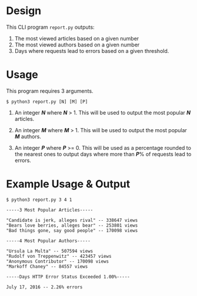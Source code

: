 # Design

This CLI program `report.py` outputs:

1. The most viewed articles based on a given number
2. The most viewed authors based on a given number
3. Days where requests lead to errors based on a given threshold.

# Usage

This program requires 3 arguments.

```
$ python3 report.py [N] [M] [P]
```

1. An integer **_N_** where **_N_** > 1. This will be used to output the most popular **_N_** articles. 

2. An integer **_M_** where **_M_** > 1. This will be used to output the most popular **_M_** authors. 

3. An integer **_P_** where **_P_** >= 0. This will be used as a percentage rounded to the nearest ones to output days where more than **_P_**% of requests lead to errors.


# Example Usage & Output

```
$ python3 report.py 3 4 1

-----3 Most Popular Articles-----

"Candidate is jerk, alleges rival" -- 338647 views
"Bears love berries, alleges bear" -- 253801 views
"Bad things gone, say good people" -- 170098 views

-----4 Most Popular Authors-----

"Ursula La Multa" -- 507594 views
"Rudolf von Treppenwitz" -- 423457 views
"Anonymous Contributor" -- 170098 views
"Markoff Chaney" -- 84557 views

-----Days HTTP Error Status Exceeded 1.00%-----

July 17, 2016 -- 2.26% errors
```
